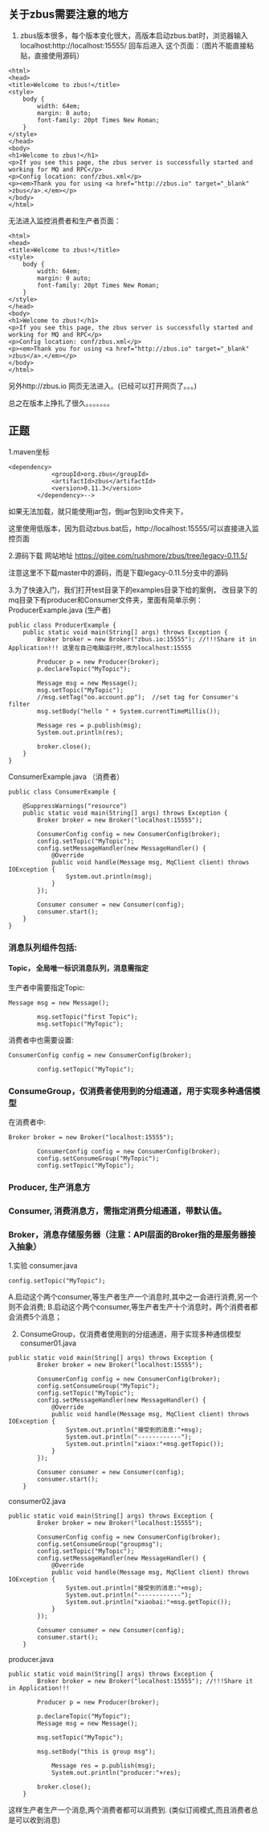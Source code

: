 ## 关于zbus需要注意的地方
1. zbus版本很多，每个版本变化很大，高版本启动zbus.bat时，浏览器输入localhost:http://localhost:15555/ 回车后进入 这个页面：（图片不能直接粘贴，直接使用源码）

```
<html>
<head>
<title>Welcome to zbus!</title>
<style>
    body {
        width: 64em;
        margin: 0 auto;
        font-family: 20pt Times New Roman;
    }
</style>
</head>
<body>
<h1>Welcome to zbus!</h1>
<p>If you see this page, the zbus server is successfully started and working for MQ and RPC</p>  
<p>Config location: conf/zbus.xml</p> 
<p><em>Thank you for using <a href="http://zbus.io" target="_blank" >zbus</a>.</em></p>
</body>
</html>

```
无法进入监控消费者和生产者页面：
```
<html>
<head>
<title>Welcome to zbus!</title>
<style>
    body {
        width: 64em;
        margin: 0 auto;
        font-family: 20pt Times New Roman;
    }
</style>
</head>
<body>
<h1>Welcome to zbus!</h1>
<p>If you see this page, the zbus server is successfully started and working for MQ and RPC</p>  
<p>Config location: conf/zbus.xml</p> 
<p><em>Thank you for using <a href="http://zbus.io" target="_blank" >zbus</a>.</em></p>
</body>
</html>

```
另外http://zbus.io 网页无法进入。(已经可以打开网页了。。。)

总之在版本上挣扎了很久。。。。。。。

## 正题
1.maven坐标
```
<dependency>
            <groupId>org.zbus</groupId>
            <artifactId>zbus</artifactId>
            <version>0.11.3</version>
        </dependency>-->
```
如果无法加载，就只能使用jar包，倒jar包到lib文件夹下，

这里使用低版本，因为启动zbus.bat后，http://localhost:15555/可以直接进入监控页面

2.源码下载
网站地址
https://gitee.com/rushmore/zbus/tree/legacy-0.11.5/

注意这里不下载master中的源码，而是下载legacy-0.11.5分支中的源码

3.为了快速入门，我们打开test目录下的examples目录下给的案例，
改目录下的mq目录下有producer和Consumer文件夹，里面有简单示例：
ProducerExample.java  (生产者)
```
public class ProducerExample { 
	public static void main(String[] args) throws Exception { 
		Broker broker = new Broker("zbus.io:15555"); //!!!Share it in Application!!! 这里在自己电脑运行时,改为localhost:15555
		  
		Producer p = new Producer(broker);
		p.declareTopic("MyTopic"); 
		 
		Message msg = new Message();
		msg.setTopic("MyTopic");
		//msg.setTag("oo.account.pp");  //set tag for Consumer's filter
		msg.setBody("hello " + System.currentTimeMillis()); 
		
		Message res = p.publish(msg);
		System.out.println(res);   
		 
		broker.close();
	} 
}
```
ConsumerExample.java （消费者）
```
public class ConsumerExample {

	@SuppressWarnings("resource")
	public static void main(String[] args) throws Exception {   
		Broker broker = new Broker("localhost:15555");   
		
		ConsumerConfig config = new ConsumerConfig(broker);
		config.setTopic("MyTopic");   
		config.setMessageHandler(new MessageHandler() { 
			@Override
			public void handle(Message msg, MqClient client) throws IOException {
				System.out.println(msg);     
			}
		});
		
		Consumer consumer = new Consumer(config);
		consumer.start(); 
	} 
}
```

### 消息队列组件包括:

#### Topic， 全局唯一标识消息队列，消息需指定

生产者中需要指定Topic:
```
Message msg = new Message();

		msg.setTopic("first Topic");
		msg.setTopic("MyTopic");
```

消费者中也需要设置:
```
ConsumerConfig config = new ConsumerConfig(broker);
		
		config.setTopic("MyTopic");
```


### ConsumeGroup，仅消费者使用到的分组通道，用于实现多种通信模型

在消费者中:
```
Broker broker = new Broker("localhost:15555");   
		
		ConsumerConfig config = new ConsumerConfig(broker);
		config.setConsumeGroup("MyTopic");
		config.setTopic("MyTopic");
```

### Producer, 生产消息方

### Consumer, 消费消息方，需指定消费分组通道，带默认值。

### Broker，消息存储服务器（注意：API层面的Broker指的是服务器接入抽象）


1.实验
consumer.java
```
config.setTopic("MyTopic");
```
A.启动这个两个consumer,等生产者生产一个消息时,其中之一会进行消费,另一个则不会消费;
B.启动这个两个consumer,等生产者生产十个消息时，两个消费者都会消费5个消息；

2. ConsumeGroup，仅消费者使用到的分组通道，用于实现多种通信模型
consumer01.java
```
public static void main(String[] args) throws Exception {   
		Broker broker = new Broker("localhost:15555");   
		
		ConsumerConfig config = new ConsumerConfig(broker);
		config.setConsumeGroup("MyTopic");
		config.setTopic("MyTopic");
		config.setMessageHandler(new MessageHandler() { 
			@Override
			public void handle(Message msg, MqClient client) throws IOException {
				System.out.println("接受到的消息:"+msg);
				System.out.println("------------");
				System.out.println("xiaox:"+msg.getTopic());
			}
		});
		
		Consumer consumer = new Consumer(config);
		consumer.start(); 
	} 
```

consumer02.java
```
public static void main(String[] args) throws Exception {   
		Broker broker = new Broker("localhost:15555");   
		
		ConsumerConfig config = new ConsumerConfig(broker);
		config.setConsumeGroup("groupmsg");
		config.setTopic("MyTopic");
		config.setMessageHandler(new MessageHandler() { 
			@Override
			public void handle(Message msg, MqClient client) throws IOException {
				System.out.println("接受到的消息:"+msg);
				System.out.println("------------");
				System.out.println("xiaobai:"+msg.getTopic());
			}
		});
		
		Consumer consumer = new Consumer(config);
		consumer.start(); 
	} 
```

producer.java
```
public static void main(String[] args) throws Exception { 
		Broker broker = new Broker("localhost:15555"); //!!!Share it in Application!!!
		  
		Producer p = new Producer(broker);

		p.declareTopic("MyTopic");
		Message msg = new Message();

		msg.setTopic("MyTopic");

		msg.setBody("this is group msg");

			Message res = p.publish(msg);
			System.out.println("producer:"+res);

		broker.close();
	} 
```
这样生产者生产一个消息,两个消费者都可以消费到.  (类似订阅模式,而且消费者总是可以收到消息)

